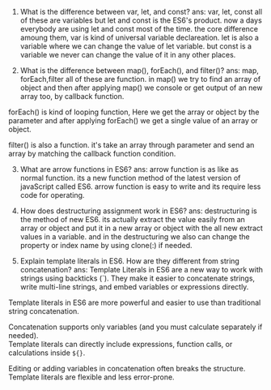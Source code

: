 1. What is the difference between var, let, and const?
ans: var, let, const all of these are variables but let and const is the ES6's product. now a days everybody are using let and const most of the time. the core difference amoung them, var is kind of universal variable declareation. let is also a variable where we can change the value of let variable. but const is a variable  we never can change the value of it in any other places.

2. What is the difference between map(), forEach(), and filter()?
ans: map, forEach,filter all of these are function. in map() we try to find an array of object and then after applying map() we console or get output of an new array too, by callback function. 

forEach() is kind of looping function, Here we get the array or object by the parameter and after applying forEach() we get a single value of an array or object.  

filter() is also a function. it's take an array through parameter and send an array by matching the callback function condition.

3. What are arrow functions in ES6?
ans: arrow function is as like as normal function. its a new function method of the latest version of javaScript called ES6. arrow function is easy to write and its require less code for operating.

4. How does destructuring assignment work in ES6?
ans: destructuring is the method of new ES6. its actually extract the value easily from an array or object and put it in a new array or object with the all new extract values in a variable. and in the destructuring we also can change the property or index name by using clone(:) if needed. 

5. Explain template literals in ES6. How are they different from string concatenation?
ans: Template Literals in ES6 are a new way to work with strings using backticks (`). They make it easier to concatenate strings, write multi-line strings, and embed variables or expressions directly.

Template literals in ES6 are more powerful and easier to use than traditional string concatenation.

Concatenation supports only variables (and you must calculate separately if needed).  
Template literals can directly include expressions, function calls, or calculations inside `${}`.

Editing or adding variables in concatenation often breaks the structure.  
Template literals are flexible and less error-prone.
